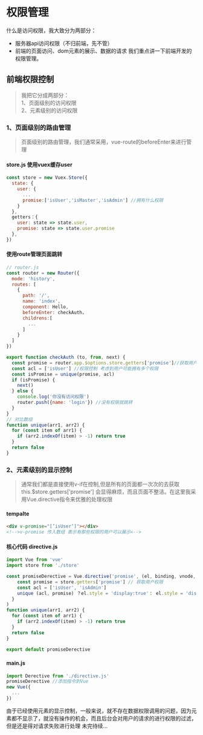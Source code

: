 # 权限管理
什么是访问权限，我大致分为两部分：
- 服务器api访问权限（不归前端，先不管）
- 前端的页面访问、dom元素的展示、数据的请求
我们重点讲一下前端开发的权限管理。

## 前端权限控制
> 我把它分成两部分：  
 1、页面级别的访问权限  
 2、元素级别的访问权限  

### 1、页面级别的路由管理
> 页面级别的路由管理，我们通常采用，vue-route的beforeEnter来进行管理
#### store.js 使用vuex缓存user
```javascript
const store = new Vuex.Store({
  state: {
    user: {
      ...
      promise:['isUser','isMaster','isAdmin'] //拥有什么权限
    }
  },
  getters：{
    user: state => state.user,
    promise: state => state.user.promise
  },
})

```
#### 使用route管理页面跳转
```js
// router.js
const router = new Router({
  mode: 'history',
  routes: [
    {
      path: '/',
      name: 'index',
      component: Hello,
      beforeEnter: checkAuth，
      childrens:[
        ...
      ]
    }
  ]
})

export function checkAuth (to, from, next) {
  const promise = router.app.$options.store.getters['promise']//获取用户权限
  const acl = ['isUser'] //权限控制 考虑到用户可能拥有多个权限
  const isPromise = unique(promise, acl)
  if (isPromise) {
    next()
  } else {
    console.log('你没有访问权限')
    router.push({name: 'login'}) //没有权限就跳转
  }
}
// 对比数组
function unique(arr1, arr2) {
  for (const item of arr1) {
    if (arr2.indexOf(item) > -1) return true
  }
  return false
}

```
### 2、元素级别的显示控制
> 通常我们都是直接使用v-if在控制,但是所有的页面都一次次的去获取 this.$store.getters['promise'] 会显得麻烦，而且页面不整洁。在这里我采用Vue.directive指令来优雅的处理权限    

#### tempalte
```html
<div v-promise="[’isUser‘]"></div>
<!-->v-promise 传入数组 表示有那些权限的用户可以展示<-->
```
#### 核心代码 directive.js
```js
import Vue from 'vue'
import store from './store'

const promiseDerective = Vue.directive('promise', (el, binding, vnode, oldVnode) => {
    const promise = store.getters['promise'] // 获取用户权限
    const acl = ['isUser', 'isAdmin']
    unique (acl, promise) ？el.style = 'display:true'： el.style = 'display:none'//这边有个小问题v-if的实现原理不知 只能用v-show的方法
  }
)
function unique(arr1, arr2) {
  for (const item of arr1) {
    if (arr2.indexOf(item) > -1) return true
  }
  return false
}

export default promiseDerective
```
#### main.js
```js
import Derective from './directive.js'
promiseDerective //添加指令到Vue
new Vue({
  ...
})
```
由于已经使用元素的显示控制，一般来说，就不存在数据权限调用的问题，因为元素都不显示了，就没有操作的机会，而且后台会对用户的请求的进行权限的过滤，但是还是得对请求失败进行处理
未完待续...